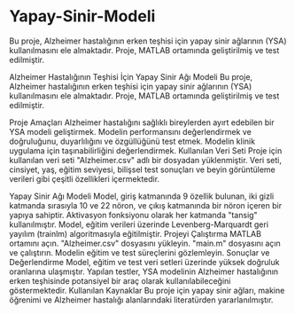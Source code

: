 # Yapay-Sinir-Modeli
Bu proje, Alzheimer hastalığının erken teşhisi için yapay sinir ağlarının (YSA) kullanılmasını ele almaktadır. Proje, MATLAB ortamında geliştirilmiş ve test edilmiştir.

Alzheimer Hastalığının Teşhisi İçin Yapay Sinir Ağı Modeli
Bu proje, Alzheimer hastalığının erken teşhisi için yapay sinir ağlarının (YSA) kullanılmasını ele almaktadır. Proje, MATLAB ortamında geliştirilmiş ve test edilmiştir.

Proje Amaçları
Alzheimer hastalığını sağlıklı bireylerden ayırt edebilen bir YSA modeli geliştirmek.
Modelin performansını değerlendirmek ve doğruluğunu, duyarlılığını ve özgüllüğünü test etmek.
Modelin klinik uygulama için taşınabilirliğini değerlendirmek.
Kullanılan Veri Seti
Proje için kullanılan veri seti "Alzheimer.csv" adlı bir dosyadan yüklenmiştir. Veri seti, cinsiyet, yaş, eğitim seviyesi, bilişsel test sonuçları ve beyin görüntüleme verileri gibi çeşitli özellikleri içermektedir.

Yapay Sinir Ağı Modeli
Model, giriş katmanında 9 özellik bulunan, iki gizli katmanda sırasıyla 10 ve 22 nöron, ve çıkış katmanında bir nöron içeren bir yapıya sahiptir.
Aktivasyon fonksiyonu olarak her katmanda "tansig" kullanılmıştır.
Model, eğitim verileri üzerinde Levenberg-Marquardt geri yayılım (trainlm) algoritmasıyla eğitilmiştir.
Projeyi Çalıştırma
MATLAB ortamını açın.
"Alzheimer.csv" dosyasını yükleyin.
"main.m" dosyasını açın ve çalıştırın.
Modelin eğitim ve test süreçlerini gözlemleyin.
Sonuçlar ve Değerlendirme
Model, eğitim ve test veri setleri üzerinde yüksek doğruluk oranlarına ulaşmıştır.
Yapılan testler, YSA modelinin Alzheimer hastalığının erken teşhisinde potansiyel bir araç olarak kullanılabileceğini göstermektedir.
Kullanılan Kaynaklar
Bu proje için yapay sinir ağları, makine öğrenimi ve Alzheimer hastalığı alanlarındaki literatürden yararlanılmıştır.
